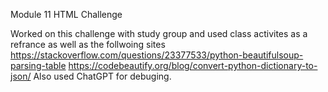 Module 11 HTML Challenge

Worked on this challenge with study group and used class activites as a refrance as well as the follwoing sites
https://stackoverflow.com/questions/23377533/python-beautifulsoup-parsing-table
https://codebeautify.org/blog/convert-python-dictionary-to-json/
Also used ChatGPT for debuging. 

